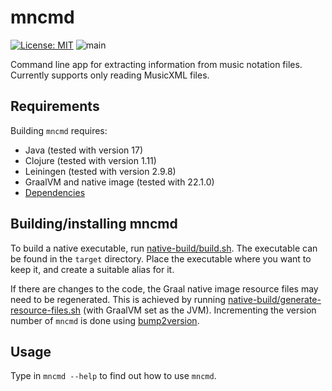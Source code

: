 # mncmd

[![License: MIT](https://img.shields.io/badge/License-MIT-yellow.svg)](https://opensource.org/licenses/MIT)
![main](https://github.com/otsob/mncmd/actions/workflows/main.yaml/badge.svg)

Command line app for extracting information from music notation files.
Currently supports only reading MusicXML files.

## Requirements

Building `mncmd` requires:

- Java (tested with version 17)
- Clojure (tested with version 1.11)
- Leiningen (tested with version 2.9.8)
- GraalVM and native image (tested with 22.1.0)
- [Dependencies](./project.clj)

## Building/installing mncmd

To build a native executable, run [native-build/build.sh](native-build/build.sh). The executable can be found in the `target` directory. Place the executable where you want to keep it, and create a suitable alias for it.

If there are changes to the code, the Graal native image resource files may need to be regenerated.
This is achieved by running [native-build/generate-resource-files.sh](./native-build/generate-resource-files.sh) (with GraalVM set as the JVM).
Incrementing the version number of `mncmd` is done using [bump2version](https://github.com/c4urself/bump2version/#installation).

## Usage

Type in `mncmd --help` to find out how to use `mncmd`.
